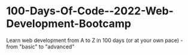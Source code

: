 # 100-Days-Of-Code--2022-Web-Development-Bootcamp
Learn web development from A to Z in 100 days (or at your own pace) - from "basic" to "advanced"
